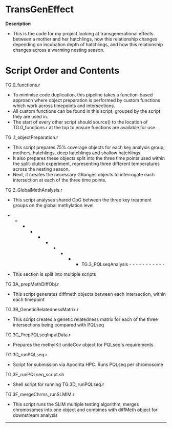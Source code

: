 # TransGenEffect


**Description**
- This is the code for my project looking at transgenerational effects between a mother and her hatchlings, how this relationship changes depending on incubation depth of hatchlings, and how this relationship changes across a warming nesting season. 



# Script Order and Contents #
TG.0_functions.r
-  To minimise code duplication, this pipeline takes a function-based approach where object preparation is performed by custom functions which work across timepoints and intersections.
-  All custom functions can be found in this script, grouped by the script they are used in. 
-  The start of every other script should source() to the location of TG.0_functions.r at the top to ensure functions are available for use.

TG .1_objectPreparation.r
- This script prepares 75% coverage objects for each key analysis group; mothers, hatchlings, deep hatchlings and shallow hatchlings.
- It also prepares these objects split into the three time points used within the split-clutch experiment, representing three different temperatures across the nesting season.
- Next, it creates the necessary GRanges objects to interrogate each intersection at each of the three time points.

TG.2_GlobalMethAnalysis.r
- This script analyses shared CpG between the three key treatment groups on the global methylation level



-  -  -  -  -  -  -  -  -  -   TG.3_PQLseqAnalysis  -  -  -  -  -  -  -  -  -  -  -
  - This section is split into multiple scripts

TG.3A_prepMethDiffObj.r
- This script generates diffmeth objects between each intersection, within each timepoint

TG.3B_GeneticRelatednessMatrix.r
- This script creates a genetic relatedness matrix for each of the three intersections being compared with PQLseq

TG.3C_PrepPQLseqInputData.r
- Prepares the methylKit uniteCov object for PQLseq's requirements                                 

TG.3D_runPQLseq.r
- Script for submission via Apocrita HPC. Runs PQLseq per chromosome

TG.3E_runPQLseq_script.sh
- Shell script for running TG.3D_runPQLseq.r

TG.3F_mergeChrms_runSLMIM.r
- This script runs the SLIM multiple testing algorithm, merges chromosomes into one object and combines with diffMeth object for downstream analysis

-  -  -  -  -  -  -  -  -  -  -  -  -  -  -  -  -  -  -  -  -  -  -  -  -  -  -  -  -  - 




